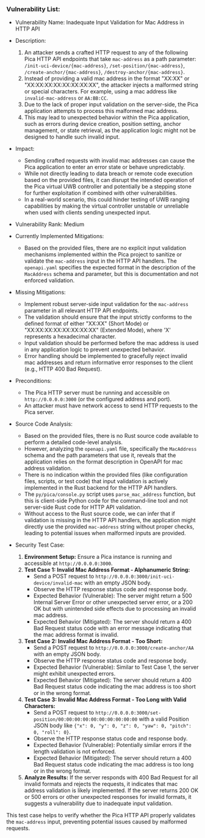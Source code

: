 ### Vulnerability List:

* Vulnerability Name: Inadequate Input Validation for Mac Address in HTTP API

* Description:
    1. An attacker sends a crafted HTTP request to any of the following Pica HTTP API endpoints that take `mac-address` as a path parameter: `/init-uci-device/{mac-address}`, `/set-position/{mac-address}`, `/create-anchor/{mac-address}`, `/destroy-anchor/{mac-address}`.
    2. Instead of providing a valid mac address in the format "XX:XX" or "XX:XX:XX:XX:XX:XX:XX:XX", the attacker injects a malformed string or special characters. For example, using a mac address like `invalid-mac-address` or `AA:BB:CC`.
    3. Due to the lack of proper input validation on the server-side, the Pica application attempts to process this malformed mac address.
    4. This may lead to unexpected behavior within the Pica application, such as errors during device creation, position setting, anchor management, or state retrieval, as the application logic might not be designed to handle such invalid input.

* Impact:
    * Sending crafted requests with invalid mac addresses can cause the Pica application to enter an error state or behave unpredictably.
    * While not directly leading to data breach or remote code execution based on the provided files, it can disrupt the intended operation of the Pica virtual UWB controller and potentially be a stepping stone for further exploitation if combined with other vulnerabilities.
    * In a real-world scenario, this could hinder testing of UWB ranging capabilities by making the virtual controller unstable or unreliable when used with clients sending unexpected input.

* Vulnerability Rank: Medium

* Currently Implemented Mitigations:
    * Based on the provided files, there are no explicit input validation mechanisms implemented within the Pica project to sanitize or validate the `mac-address` input in the HTTP API handlers. The `openapi.yaml` specifies the expected format in the description of the `MacAddress` schema and parameter, but this is documentation and not enforced validation.

* Missing Mitigations:
    * Implement robust server-side input validation for the `mac-address` parameter in all relevant HTTP API endpoints.
    * The validation should ensure that the input strictly conforms to the defined format of either "XX:XX" (Short Mode) or "XX:XX:XX:XX:XX:XX:XX:XX" (Extended Mode), where 'X' represents a hexadecimal character.
    * Input validation should be performed before the mac address is used in any application logic to prevent unexpected behavior.
    * Error handling should be implemented to gracefully reject invalid mac addresses and return informative error responses to the client (e.g., HTTP 400 Bad Request).

* Preconditions:
    * The Pica HTTP server must be running and accessible on `http://0.0.0.0:3000` (or the configured address and port).
    * An attacker must have network access to send HTTP requests to the Pica server.

* Source Code Analysis:
    * Based on the provided files, there is no Rust source code available to perform a detailed code-level analysis.
    * However, analyzing the `openapi.yaml` file, specifically the `MacAddress` schema and the path parameters that use it, reveals that the application relies on the format description in OpenAPI for mac address validation.
    * There is no indication within the provided files (like configuration files, scripts, or test code) that input validation is actively implemented in the Rust backend for the HTTP API handlers.
    * The `py/pica/console.py` script uses `parse_mac_address` function, but this is client-side Python code for the command-line tool and not server-side Rust code for HTTP API validation.
    * Without access to the Rust source code, we can infer that if validation is missing in the HTTP API handlers, the application might directly use the provided `mac-address` string without proper checks, leading to potential issues when malformed inputs are provided.

* Security Test Case:
    1. **Environment Setup:** Ensure a Pica instance is running and accessible at `http://0.0.0.0:3000`.
    2. **Test Case 1: Invalid Mac Address Format - Alphanumeric String:**
        * Send a POST request to `http://0.0.0.0:3000/init-uci-device/invalid-mac` with an empty JSON body.
        * Observe the HTTP response status code and response body.
        * Expected Behavior (Vulnerable): The server might return a 500 Internal Server Error or other unexpected server error, or a 200 OK but with unintended side effects due to processing an invalid mac address.
        * Expected Behavior (Mitigated): The server should return a 400 Bad Request status code with an error message indicating that the mac address format is invalid.
    3. **Test Case 2: Invalid Mac Address Format - Too Short:**
        * Send a POST request to `http://0.0.0.0:3000/create-anchor/AA` with an empty JSON body.
        * Observe the HTTP response status code and response body.
        * Expected Behavior (Vulnerable): Similar to Test Case 1, the server might exhibit unexpected errors.
        * Expected Behavior (Mitigated): The server should return a 400 Bad Request status code indicating the mac address is too short or in the wrong format.
    4. **Test Case 3: Invalid Mac Address Format - Too Long with Valid Characters:**
        * Send a POST request to `http://0.0.0.0:3000/set-position/00:00:00:00:00:00:00:00:00:00` with a valid Position JSON body like `{"x": 0, "y": 0, "z": 0, "yaw": 0, "pitch": 0, "roll": 0}`.
        * Observe the HTTP response status code and response body.
        * Expected Behavior (Vulnerable):  Potentially similar errors if the length validation is not enforced.
        * Expected Behavior (Mitigated): The server should return a 400 Bad Request status code indicating the mac address is too long or in the wrong format.
    5. **Analyze Results:** If the server responds with 400 Bad Request for all invalid formats and rejects the requests, it indicates that mac address validation is likely implemented. If the server returns 200 OK or 500 errors or other unexpected responses for invalid formats, it suggests a vulnerability due to inadequate input validation.

This test case helps to verify whether the Pica HTTP API properly validates the `mac-address` input, preventing potential issues caused by malformed requests.